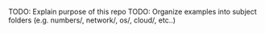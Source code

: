 TODO: Explain purpose of this repo
TODO: Organize examples into subject folders (e.g. numbers/, network/, os/, cloud/, etc..)
